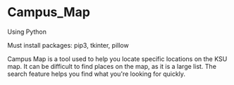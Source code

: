 # Campus_Map
Using Python

Must install packages: pip3, tkinter, pillow

Campus Map is a tool used to help you locate specific locations on the KSU map. It can be difficult to find places on the map, as it is a large list. The search feature helps you find what you're looking for quickly.
